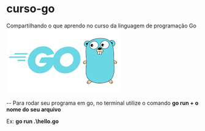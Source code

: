 # curso-go


Compartilhando o que aprendo no curso da linguagem de programação Go ![Go](.\images\go.png)

-- Para rodar seu programa em go, no terminal utilize o comando **go run + o nome do seu arquivo**

Ex: **go run .\hello.go**
